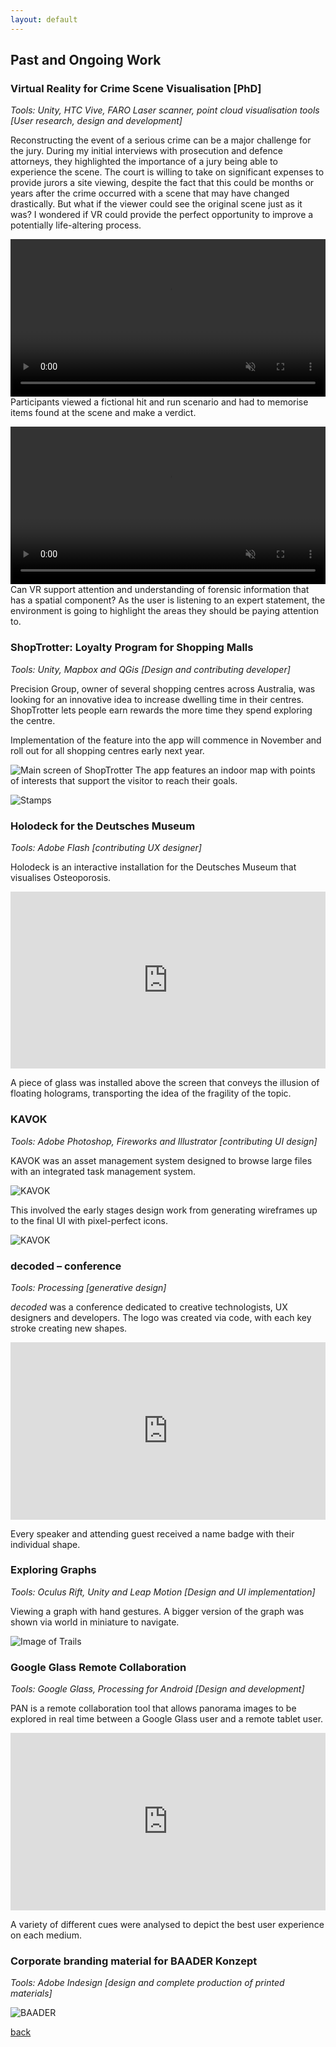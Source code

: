 ```yaml
---
layout: default
---
```


## Past and Ongoing Work

### Virtual Reality for Crime Scene Visualisation [PhD]
_Tools: Unity, HTC Vive, FARO Laser scanner, point cloud visualisation tools [User research, design and development]_

Reconstructing the event of a serious crime can be a major challenge for the jury. During my initial interviews with prosecution and defence attorneys, they highlighted the importance of a jury being able to experience the scene. The court is willing to take on significant expenses to provide jurors a site viewing, despite the fact that this could be months or years after the crime occurred with a scene that may have changed drastically. But what if the viewer could see the original scene just as it was? I wondered if VR could provide the perfect opportunity to improve a potentially life-altering process.

<video width="100%" controls muted autoplay>  <source src="/assets/videos/HitAndRunExperiment.mp4" type="video/mp4"></video>
Participants viewed a fictional hit and run scenario and had to memorise items found at the scene and make a verdict. 

<video width="100%" controls muted>  <source src="/assets/videos/bpa.mp4" type="video/mp4"></video>
Can VR support attention and understanding of forensic information that has a spatial component? As the user is listening to an expert statement, the environment is going to highlight the areas they should be paying attention to. 

### ShopTrotter: Loyalty Program for Shopping Malls 
_Tools: Unity, Mapbox and QGis [Design and contributing developer]_

Precision Group, owner of several shopping centres across Australia, was looking for an innovative idea to increase dwelling time in their centres. 
ShopTrotter lets people earn rewards the more time they spend exploring the centre. 

Implementation of the feature into the app will commence in November and roll out for all shopping centres early next year. 

![Main screen of ShopTrotter](/assets/img/Main.jpg)
The app features an indoor map with points of interests that support the visitor to reach their goals. 

![Stamps](/assets/img/Screens.jpg)

### Holodeck for the Deutsches Museum
_Tools: Adobe Flash [contributing UX designer]_

Holodeck is an interactive installation for the Deutsches Museum that visualises Osteoporosis. 

<style>.embed-container { position: relative; padding-bottom: 56.25%; height: 0; overflow: hidden; max-width: 100%; } .embed-container iframe, .embed-container object, .embed-container embed { position: absolute; top: 0; left: 0; width: 100%; height: 100%; }</style><div class='embed-container'><iframe src='https://player.vimeo.com/video/43463828' frameborder='0' webkitAllowFullScreen mozallowfullscreen allowFullScreen></iframe></div>

A piece of glass was installed above the screen that conveys the illusion of floating holograms, transporting the idea of the fragility of the topic. 

### KAVOK 
_Tools: Adobe Photoshop, Fireworks and Illustrator [contributing UI design]_

KAVOK was an asset management system designed to browse large files with an integrated task management system. 

![KAVOK](/assets/img/KAVOK2.png)

This involved the early stages design work from generating wireframes up to the final UI with pixel-perfect icons. 

![KAVOK](/assets/img/Kavok03.jpg)


### decoded – conference 
_Tools: Processing [generative design]_ 

_decoded_ was a conference dedicated to creative technologists, UX designers and developers. 
The logo was created via code, with each key stroke creating new shapes. 

<style>.embed-container { position: relative; padding-bottom: 56.25%; height: 0; overflow: hidden; max-width: 100%; } .embed-container iframe, .embed-container object, .embed-container embed { position: absolute; top: 0; left: 0; width: 100%; height: 100%; }</style><div class='embed-container'><iframe src='https://player.vimeo.com/video/29425131' frameborder='0' webkitAllowFullScreen mozallowfullscreen allowFullScreen></iframe></div>

Every speaker and attending guest received a name badge with their individual shape.

### Exploring Graphs
_Tools: Oculus Rift, Unity and Leap Motion [Design and UI implementation]_

Viewing a graph with hand gestures. A bigger version of the graph was shown via world in miniature to navigate. 

![Image of Trails](/assets/img/Trails.PNG)

### Google Glass Remote Collaboration
_Tools: Google Glass, Processing for Android [Design and development]_

PAN is a remote collaboration tool that allows panorama images to be explored in real time between a Google Glass user and a remote tablet user. 

<style>.embed-container { position: relative; padding-bottom: 56.25%; height: 0; overflow: hidden; max-width: 100%; } .embed-container iframe, .embed-container object, .embed-container embed { position: absolute; top: 0; left: 0; width: 100%; height: 100%; }</style><div class='embed-container'><iframe src='https://player.vimeo.com/video/110002088' frameborder='0' webkitAllowFullScreen mozallowfullscreen allowFullScreen></iframe></div>

A variety of different cues were analysed to depict the best user experience on each medium. 


### Corporate branding material for BAADER Konzept
_Tools: Adobe Indesign [design and complete production of printed materials]_

![BAADER](/assets/img/baader.jpg)



[back](./)

